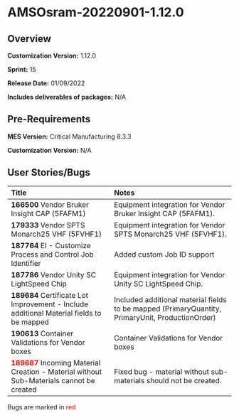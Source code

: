 ﻿# AMSOsram-20220901-1.12.0

## Overview

**Customization Version:** 1.12.0

**Sprint:** 15

**Release Date:** 01/09/2022

**Includes deliverables of packages:** N/A

## Pre-Requirements

**MES Version:** Critical Manufacturing 8.3.3

**Customization Version:** N/A

## User Stories/Bugs

| Title        | Notes            |
| :----------- | :--------------- |
| **166500** Vendor Bruker Insight CAP (5FAFM1) | Equipment integration for Vendor Bruker Insight CAP (5FAFM1). |
| **179333** Vendor SPTS Monarch25 VHF (5FVHF1) | Equipment integration for&nbsp;Vendor SPTS Monarch25 VHF (5FVHF1). |
| **187764** EI - Customize Process and Control Job Identifier | Added custom Job ID support |
| **187786** Vendor Unity SC LightSpeed Chip | Equipment integration for Vendor Unity SC LightSpeed Chip. |
| **189684** Certificate Lot Improvement - Include additional Material fields to be mapped | Included additional material fields to be mapped (PrimaryQuantity, PrimaryUnit, ProductionOrder) |
| **190613** Container Validations for Vendor boxes | Container Validations for Vendor boxes |
| <span style='color:red'>**189687**</span> Incoming Material Creation - Material without Sub-Materials cannot be created | Fixed bug - material without sub-materials should not be created. |

Bugs are marked in <span style='color:red'>red</span>

